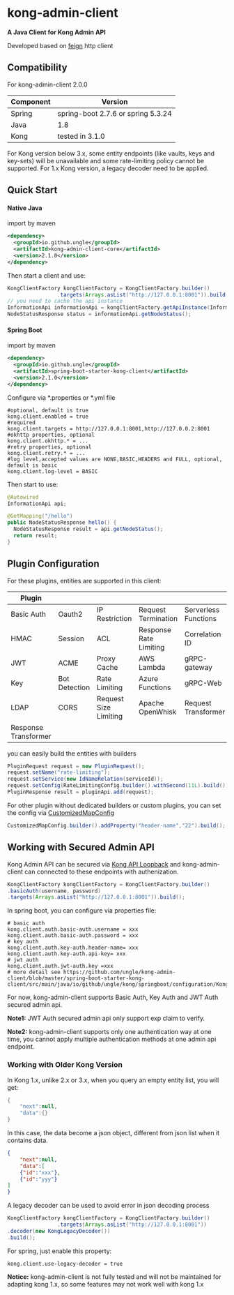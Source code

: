 # kong-admin-client

**A Java Client for Kong Admin API**

Developed based on [feign](https://github.com/OpenFeign/feign) http client

## Compatibility

For kong-admin-client 2.0.0

| Component | Version                            |
| --------- | ---------------------------------- |
| Spring    | spring-boot 2.7.6 or spring 5.3.24 |
| Java      | 1.8                                |
| Kong      | tested in 3.1.0                    |

For Kong version below 3.x, some entity endpoints (like vaults, keys and key-sets) will be unavailable and some rate-limiting policy cannot be supported. For 1.x Kong version, a legacy decoder need to be applied.

## Quick Start

#### Native Java

import by maven

```xml
<dependency>
  <groupId>io.github.ungle</groupId>
  <artifactId>kong-admin-client-core</artifactId>
  <version>2.1.0</version>
</dependency>
```

Then start a client and use:

```java
KongClientFactory kongClientFactory = KongClientFactory.builder()
                .targets(Arrays.asList("http://127.0.0.1:8001")).build();
// you need to cache the api instance
InformationApi informationApi = kongClientFactory.getApiInstance(InformationApi.class);
NodeStatusResponse status = informationApi.getNodeStatus();
```

#### Spring Boot

import by maven

```xml
<dependency>
  <groupId>io.github.ungle</groupId>
  <artifactId>spring-boot-starter-kong-client</artifactId>
  <version>2.1.0</version>
</dependency>
```

Configure via *.properties or *.yml file

```properties
#optional, default is true
kong.client.enabled = true 
#required
kong.client.targets = http://127.0.0.1:8001,http://127.0.0.2:8001
#okhttp properties, optional
kong.client.okhttp.* = ...
#retry properties, optional
kong.client.retry.* = ...
#log level,accepted values are NONE,BASIC,HEADERS and FULL, optional, default is basic
kong.client.log-level = BASIC
```

Then start to use:

```java
@Autowired
InformationApi api;

@GetMapping("/hello")
public NodeStatusResponse hello() {
  NodeStatusResponse result = api.getNodeStatus();
  return result;
}
```

## Plugin Configuration

For these plugins, entities are supported in this client:

| Plugin               |               |                       |                        |                      |
| -------------------- | ------------- | --------------------- | ---------------------- | -------------------- |
| Basic Auth           | Oauth2        | IP Restriction        | Request Termination    | Serverless Functions |
| HMAC                 | Session       | ACL                   | Response Rate Limiting | Correlation ID       |
| JWT                  | ACME          | Proxy Cache           | AWS Lambda             | gRPC-gateway         |
| Key                  | Bot Detection | Rate Limiting         | Azure Functions        | gRPC-Web             |
| LDAP                 | CORS          | Request Size Limiting | Apache OpenWhisk       | Request Transformer  |
| Response Transformer |               |                       |                        |                      |

you can easily build the entities with builders

```java
PluginRequest request = new PluginRequest();
request.setName("rate-limiting");
request.setService(new IdNameRelation(serviceId));
request.setConfig(RateLimitingConfig.builder().withSecond(11L).build());
PluginResponse result = pluginApi.add(request);
```

For other plugin without dedicated builders or custom plugins, you can set the config via [CustomizedMapConfig](https://github.com/ungle/kong-admin-client/blob/master/kong-admin-client-core/src/main/java/io/github/ungle/kong/client/model/plugins/CustomizedMapConfig.java)

```java
CustomizedMapConfig.builder().addProperty("header-name","22").build();
```

## Working with Secured Admin API

Kong Admin API can be secured via [Kong API Loopback](https://docs.konghq.com/gateway/3.1.x/production/running-kong/secure-admin-api/) and kong-admin-client can connected to these endpoints with authenization.

```java
KongClientFactory kongClientFactory = KongClientFactory.builder()
.basicAuth(username, password)
.targets(Arrays.asList("http://127.0.0.1:8001")).build();
```

In spring boot, you can configure via properties file:

```properties
# basic auth
kong.client.auth.basic-auth.username = xxx
kong.client.auth.basic-auth.password = xxx
# key auth
kong.client.auth.key-auth.header-name= xxx
kong.client.auth.key-auth.api-key= xxx
# jwt auth
kong.client.auth.jwt-auth.key =xxx
# more detail see https://github.com/ungle/kong-admin-client/blob/master/spring-boot-starter-kong-client/src/main/java/io/github/ungle/kong/springboot/configuration/KongAuthProperties.java
```

For now, kong-admin-client supports Basic Auth, Key Auth and JWT Auth secured admin api.

**Note1:** JWT Auth secured admin api only support exp claim to verify.

**Note2:** kong-admin-client supports only one authentication way at one time, you cannot apply multiple authentication methods at one admin api endpoint.

### Working with Older Kong Version

In Kong 1.x, unlike 2.x or 3.x, when you query an empty entity list, you will get:

```java
{
    "next":null,
    "data":{}
}
```

In this case, the data become a json object, different from json list when it contains data.

```json
{
    "next":null,
    "data":[
    {"id":"xxx"},
    {"id":"yyy"}
]
}
```

A legacy decoder can be used to avoid error in json decoding process

```java
KongClientFactory kongClientFactory = KongClientFactory.builder()
                .targets(Arrays.asList("http://127.0.0.1:8001"))
.decoder(new KongLegacyDecoder())
.build();
```

For spring, just enable this property:

```properties
kong.client.use-legacy-decoder = true
```

**Notice:** kong-admin-client is not fully tested and will not be maintained for adapting kong 1.x, so some features may not work well with kong 1.x
